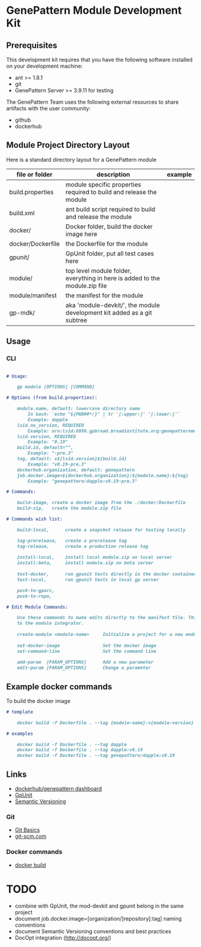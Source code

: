 # GenePattern Module Development Kit

## Prerequisites
This development kit requires that you have the following software installed on your development machine:
* ant >= 1.8.1
* git
* GenePattern Server >= 3.9.11 for testing

The GenePattern Team uses the following external resources to share artifacts with the user community:
* github
* dockerhub

## Module Project Directory Layout
Here is a standard directory layout for a GenePattern module 

| file or folder | description | example |
| -------------- | ----------- | -------- |
| build.properties | module specific properties required to build and release the module |
| build.xml | ant build script required to build and release the module |
| docker/ | Docker folder, build the docker image here |
| docker/Dockerfile | the Dockerfile for the module |
| gpunit/ | GpUnit folder, put all test cases here |
| module/ | top level module folder, everything in here is added to the module.zip file |
| module/manifest | the manifest for the module |
| gp-mdk/ | aka 'module-devkit/', the module development kit added as a git subtree |

## Usage

### CLI
```markdown

# Usage:

    gp module [OPTIONS] [COMMAND]

# Options (from build.properties):

    module.name, default: lowercase directory name 
        In bash: `echo "${PWD##*/}" | tr '[:upper:]' '[:lower:]'`
        Example: dapple
    lsid.no_version, REQUIRED
        Example: urn:lsid:8080.gpbroad.broadinstitute.org:genepatternmodules:479
    lsid.version, REQUIRED
        Example: "0.19"
    build.id, default="", 
        Example: "-pre.3"
    tag, default: v${lsid.version}${build.id}
        Example: "v0.19-pre.3"
    dockerhub.organization, default: genepattern
    job.docker.image=${dockerhub.organization}/${module.name}:${tag}
        Example: "genepattern/dapple:v0.19-pre.3"

# Commands:

    build-image, create a docker image from the ./docker/Dockerfile
    build-zip,   create the module.zip file

# Commands wish list:

    build-local,      create a snapshot release for testing locally

    tag-prerelease,   create a prerelease tag
    tag-release,      create a production release tag
    
    install-local,    install local module.zip on local server
    install-beta,     install module.zip on beta server
    
    test-docker,      run gpunit tests directly in the docker container 
    test-local,       run gpunit tests in local gp server

    push-to-gparc, 
    push-to-repo, 

# Edit Module Commands:

    Use these commands to make edits directly to the manifest file. This is a proposed CLI alternative
    to the module integrator.
    
    create-module <module-name>     Initialize a project for a new module
    
    set-docker-image                Set the docker image
    set-command-line                Set the command line
    
    add-param  [PARAM_OPTIONS]      Add a new parameter
    edit-param [PARAM_OPTIONS]      Change a parameter

```

## Example docker commands
To build the docker image
```markdown
# template

    docker build -f Dockerfile . --tag {module-name}:v{module-version}

# examples

    docker build -f Dockerfile . --tag dapple
    docker build -f Dockerfile . --tag dapple:v0.19
    docker build -f Dockerfile . --tag genepattern/dapple:v0.19
```

## Links
* [dockerhub/genepattern dashboard](https://cloud.docker.com/u/genepattern)
* [GpUnit](https://github.com/broadinstitute/GpUnit)
* [Semantic Versioning](https://semver.org)
### Git
* [Git Basics](https://git-scm.com/book/en/v2/Getting-Started-Git-Basics)
* [git-scm.com](https://git-scm.com)

### Docker commands
* [docker build](https://docs.docker.com/engine/reference/commandline/build)

# TODO
* combine with GpUnit, the mod-devkit and gpunit belong in the same project
* document job.docker.image=[organization/]repository[:tag] naming conventions
* document Semantic Versioning conventions and best practices
* DocOpt integration (http://docopt.org/)
